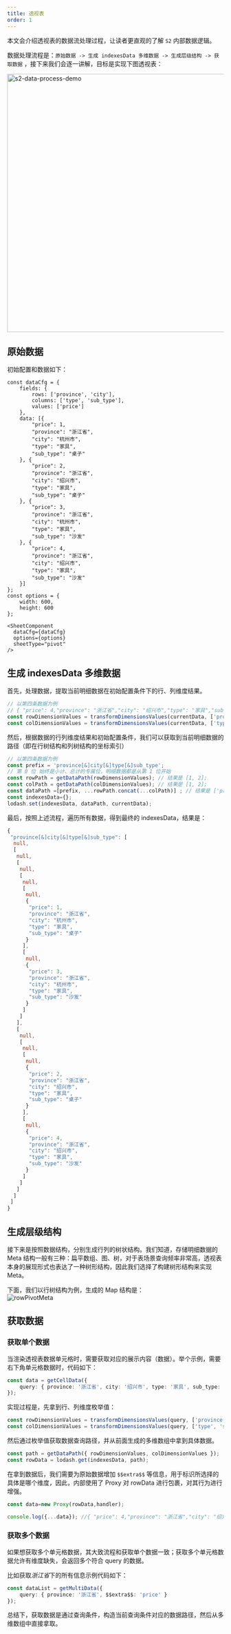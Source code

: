 ```yaml
---
title: 透视表
order: 1
---
```


本文会介绍透视表的数据流处理过程，让读者更直观的了解 `S2` 内部数据逻辑。

数据处理流程是：`原始数据 -> 生成 indexesData 多维数据 -> 生成层级结构 -> 获取数据` ，接下来我们会逐一讲解，目标是实现下图透视表：

<img src="https://gw.alipayobjects.com/mdn/rms_56cbb2/afts/img/A*J2fuRIJnQdgAAAAAAAAAAAAAARQnAQ" alt="s2-data-process-demo" width="600" />

## 原始数据

初始配置和数据如下：

```tsx
const dataCfg = {
    fields: {
        rows: ['province', 'city'],
        columns: ['type', 'sub_type'],
        values: ['price']
    },
    data: [{
        "price": 1,
        "province": "浙江省",
        "city": "杭州市",
        "type": "家具",
        "sub_type": "桌子"
    }, {
        "price": 2,
        "province": "浙江省",
        "city": "绍兴市",
        "type": "家具",
        "sub_type": "桌子"
    }, {
        "price": 3,
        "province": "浙江省",
        "city": "杭州市",
        "type": "家具",
        "sub_type": "沙发"
    }, {
        "price": 4,
        "province": "浙江省",
        "city": "绍兴市",
        "type": "家具",
        "sub_type": "沙发"
    }]
};
const options = {
    width: 600,
    height: 600
};

<SheetComponent
  dataCfg={dataCfg}
  options={options}
  sheetType="pivot"
/>
```

## 生成 indexesData 多维数据

首先，处理数据，提取当前明细数据在初始配置条件下的行、列维度结果。

```ts
// 以第四条数据为例
// { "price": 4,"province": "浙江省","city": "绍兴市","type": "家具","sub_type": "沙发" }
const rowDimensionValues = transformDimensionsValues(currentData, ['province', 'city']); // 结果是 ['浙江省', '绍兴市']
const colDimensionValues = transformDimensionsValues(currentData, ['type', 'sub_type']); // 结果是 ['家具', '沙发']
```

然后，根据数据的行列维度结果和初始配置条件，我们可以获取到当前明细数据的路径（即在行树结构和列树结构的坐标索引）

```ts
// 以第四条数据为例
const prefix = 'province[&]city[&]type[&]sub_type';
// 第 0 位 始终是小计、总计的专属位，明细数据都是从第 1 位开始
const rowPath = getDataPath(rowDimensionValues); // 结果是 [1, 2];
const colPath = getDataPath(colDimensionValues); // 结果是 [1, 2];
const dataPath =[prefix, ...rowPath.concat(...colPath)] ; // 结果是 ['province[&]city[&]type[&]sub_type', 1, 2, 1, 2];
const indexesData={};
lodash.set(indexesData, dataPath, currentData);
```

最后，按照上述流程，遍历所有数据，得到最终的 indexesData，结果是：

```ts
{
 "province[&]city[&]type[&]sub_type": [
  null,
  [
   null,
   [
    null,
    [
     null,
     [
      null,
      {
       "price": 1,
       "province": "浙江省",
       "city": "杭州市",
       "type": "家具",
       "sub_type": "桌子"
      }
     ],
     [
      null,
      {
       "price": 3,
       "province": "浙江省",
       "city": "杭州市",
       "type": "家具",
       "sub_type": "沙发"
      }
     ]
    ]
   ],
   [
    null,
    [
     null,
     [
      null,
      {
       "price": 2,
       "province": "浙江省",
       "city": "绍兴市",
       "type": "家具",
       "sub_type": "桌子"
      }
     ],
     [
      null,
      {
       "price": 4,
       "province": "浙江省",
       "city": "绍兴市",
       "type": "家具",
       "sub_type": "沙发"
      }
     ]
    ]
   ]
  ]
 ]
}
```

## 生成层级结构

接下来是按照数据结构，分别生成行列的树状结构。我们知道，存储明细数据的 Meta 结构一般有三种：扁平数组、图、树，对于表场景查询频率非常高，透视表本身的展现形式也表达了一种树形结构，因此我们选择了构建树形结构来实现 Meta。

下面，我们以行树结构为例，生成的 Map 结构是：<br/>![rowPivotMeta](https://mdn.alipayobjects.com/huamei_qa8qxu/afts/img/A*BScNTbO2TrIAAAAAAAAAAAAADmJ7AQ/original)

## 获取数据

### 获取单个数据

当渲染透视表数据单元格时，需要获取对应的展示内容（数据）。举个示例，需要右下角单元格数据时，代码如下：

```ts
const data = getCellData({
    query: { province: '浙江省', city: '绍兴市', type: '家具', sub_type: '沙发', $$extra$$: 'price' }
});
```

实现过程是，先拿到行、列维度枚举值：

```ts
const rowDimensionValues = transformDimensionsValues(query, ['province', 'city']); // ['浙江省', '绍兴市']
const colDimensionValues = transformDimensionsValues(query, ['type', 'sub_type', '$$extra$$']); // ['家具', '沙发', 'price']
```

然后通过枚举值获取数据查询路径，并从前面生成的多维数组中拿到具体数据。

```ts
const path = getDataPath({ rowDimensionValues, colDimensionValues });
const rowData = lodash.get(indexesData, path);
```

在拿到数据后，我们需要为原始数据增加 `$$extra$$` 等信息，用于标识所选择的具体是哪个维度，因此，内部使用了 Proxy 对 rowData 进行包裹，对其行为进行增强。

```ts
const data=new Proxy(rowData,handler);

console.log({...data}); //{ "price": 4,"province": "浙江省","city": "绍兴市","type": "家具","sub_type": "沙发", "$$extra$$": "price", "$$value$$": 4 }
```

### 获取多个数据

如果想获取多个单元格数据，其大致流程和获取单个数据一致；获取多个单元格数据允许有维度缺失，会返回多个符合 query 的数据。

比如获取*浙江省*下的所有信息示例代码如下：

```ts
const dataList = getMultiData({
    query: { province: '浙江省', $$extra$$: 'price' }
});
```

总结下，获取数据是通过查询条件，构造当前查询条件对应的数据路径，然后从多维数组中直接拿取。
